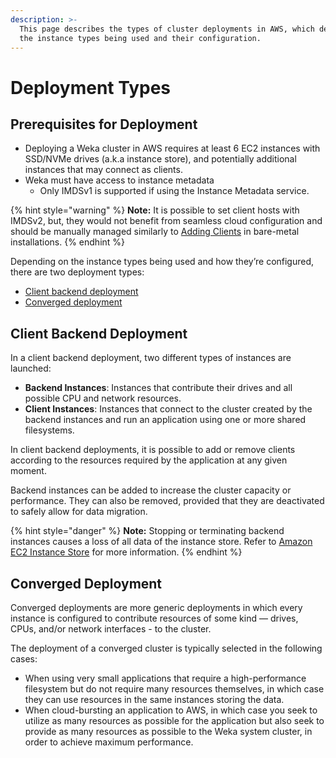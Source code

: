 ```yaml
---
description: >-
  This page describes the types of cluster deployments in AWS, which depend on
  the instance types being used and their configuration.
---
```


# Deployment Types

## Prerequisites for Deployment

* Deploying a Weka cluster in AWS requires at least 6 EC2 instances with SSD/NVMe drives \(a.k.a instance store\), and potentially additional instances that may connect as clients.
* Weka must have access to instance metadata 
  * Only IMDSv1 is supported if using the Instance Metadata service.

{% hint style="warning" %}
**Note:** It is possible to set client hosts with IMDSv2, but, they would not benefit from seamless cloud configuration and should be manually managed similarly to [Adding Clients](../bare-metal/adding-clients-bare-metal.md) in bare-metal installations.
{% endhint %}

Depending on the instance types being used and how they’re configured, there are two deployment types:

* [Client backend deployment](deployment-types.md#client-backend-deployment)
* [Converged deployment](deployment-types.md#converged-deployment)

## Client Backend Deployment

In a client backend deployment, two different types of instances are launched:

* **Backend Instances**: Instances that contribute their drives and all possible CPU and network resources.
* **Client Instances**: Instances that connect to the cluster created by the backend instances and run an application using one or more shared filesystems.

In client backend deployments, it is possible to add or remove clients according to the resources required by the application at any given moment.

Backend instances can be added to increase the cluster capacity or performance. They can also be removed, provided that they are deactivated to safely allow for data migration.

{% hint style="danger" %}
**Note:** Stopping or terminating backend instances causes a loss of all data of the instance store. Refer to [Amazon EC2 Instance Store](https://docs.aws.amazon.com/AWSEC2/latest/UserGuide/InstanceStorage.html) for more information.
{% endhint %}

## Converged Deployment

Converged deployments are more generic deployments in which every instance is configured to contribute resources of some kind — drives, CPUs, and/or network interfaces - to the cluster.

The deployment of a converged cluster is typically selected in the following cases:

* When using very small applications that require a high-performance filesystem but do not require many resources themselves, in which case they can use resources in the same instances storing the data.
* When cloud-bursting an application to AWS, in which case you seek to utilize as many resources as possible for the application but also seek to provide as many resources as possible to the Weka system cluster, in order to achieve maximum performance.

